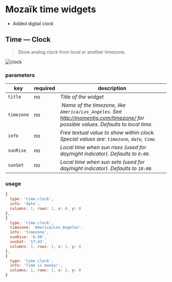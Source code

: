 # Mozaïk time widgets

- Added digital clock

## Time — Clock

> Show analog clock from local or another timezone.

![clock](https://raw.githubusercontent.com/plouc/mozaik-ext-time/master/preview/time.clock.png)

### parameters

key        | required | description
-----------|----------|----------------------------------------------------
`title`    | no       | *Title of the widget*
`timezone` | no       | *Name of the timezone, like `America/Los_Angeles`. See http://momentjs.com/timezone/ for possible values. Defaults to local time.*
`info`     | no       | *Free textual value to show within clock. Special values are: `timezone`, `date`, `time`.*
`sunRise`  | no       | *Local time when sun rises (used for day/night indicator). Defaults to `6:00`.*
`sunSet`   | no       | *Local time when sun sets (used for day/night indicator). Defaults to `18:00`.*

### usage

```javascript
{
  type: 'time.clock',
  info: 'date',
  columns: 1, rows: 1, x: 0, y: 0
},
{
  type: 'time.clock',
  timezone: 'America/Los_Angeles',
  info: 'timezone',
  sunRise: '6:30',
  sunSet: '17:43',
  columns: 1, rows: 1, x: 1, y: 0
},
{
  type: 'time.clock',
  info: 'Time is money!',
  columns: 1, rows: 1, x: 2, y: 0
}
```

[license-image]: https://img.shields.io/github/license/plouc/mozaik-ext-time.svg?style=flat-square
[license-url]: https://github.com/plouc/mozaik-ext-time/blob/master/LICENSE.md
[travis-image]: https://img.shields.io/travis/plouc/mozaik-ext-time.svg?style=flat-square
[travis-url]: https://travis-ci.org/plouc/mozaik-ext-time
[npm-image]: https://img.shields.io/npm/v/mozaik-ext-time.svg?style=flat-square
[npm-url]: https://www.npmjs.com/package/mozaik-ext-time
[gemnasium-image]: https://img.shields.io/gemnasium/plouc/mozaik-ext-time.svg?style=flat-square
[gemnasium-url]: https://gemnasium.com/plouc/mozaik-ext-time
[coverage-image]: https://img.shields.io/coveralls/plouc/mozaik-ext-time.svg?style=flat-square
[coverage-url]: https://coveralls.io/github/plouc/mozaik-ext-time
[widget-count-image]: https://img.shields.io/badge/widgets-x1-green.svg?style=flat-square
